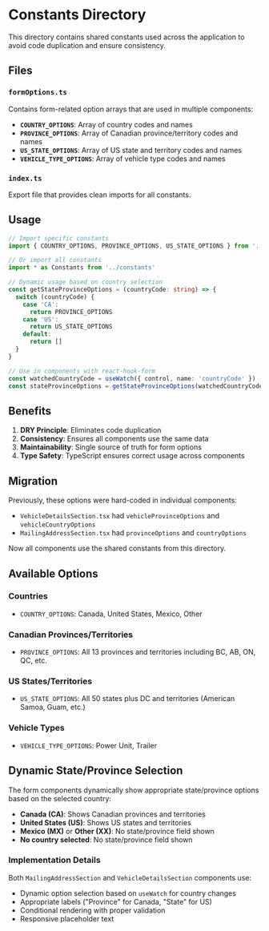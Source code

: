 # Constants Directory

This directory contains shared constants used across the application to avoid code duplication and ensure consistency.

## Files

### `formOptions.ts`
Contains form-related option arrays that are used in multiple components:

- **`COUNTRY_OPTIONS`**: Array of country codes and names
- **`PROVINCE_OPTIONS`**: Array of Canadian province/territory codes and names
- **`US_STATE_OPTIONS`**: Array of US state and territory codes and names
- **`VEHICLE_TYPE_OPTIONS`**: Array of vehicle type codes and names

### `index.ts`
Export file that provides clean imports for all constants.

## Usage

```typescript
// Import specific constants
import { COUNTRY_OPTIONS, PROVINCE_OPTIONS, US_STATE_OPTIONS } from '../constants'

// Or import all constants
import * as Constants from '../constants'

// Dynamic usage based on country selection
const getStateProvinceOptions = (countryCode: string) => {
  switch (countryCode) {
    case 'CA':
      return PROVINCE_OPTIONS
    case 'US':
      return US_STATE_OPTIONS
    default:
      return []
  }
}

// Use in components with react-hook-form
const watchedCountryCode = useWatch({ control, name: 'countryCode' })
const stateProvinceOptions = getStateProvinceOptions(watchedCountryCode)
```

## Benefits

1. **DRY Principle**: Eliminates code duplication
2. **Consistency**: Ensures all components use the same data
3. **Maintainability**: Single source of truth for form options
4. **Type Safety**: TypeScript ensures correct usage across components

## Migration

Previously, these options were hard-coded in individual components:
- `VehicleDetailsSection.tsx` had `vehicleProvinceOptions` and `vehicleCountryOptions`
- `MailingAddressSection.tsx` had `provinceOptions` and `countryOptions`

Now all components use the shared constants from this directory.

## Available Options

### Countries
- `COUNTRY_OPTIONS`: Canada, United States, Mexico, Other

### Canadian Provinces/Territories
- `PROVINCE_OPTIONS`: All 13 provinces and territories including BC, AB, ON, QC, etc.

### US States/Territories
- `US_STATE_OPTIONS`: All 50 states plus DC and territories (American Samoa, Guam, etc.)

### Vehicle Types
- `VEHICLE_TYPE_OPTIONS`: Power Unit, Trailer

## Dynamic State/Province Selection

The form components dynamically show appropriate state/province options based on the selected country:

- **Canada (CA)**: Shows Canadian provinces and territories
- **United States (US)**: Shows US states and territories  
- **Mexico (MX)** or **Other (XX)**: No state/province field shown
- **No country selected**: No state/province field shown

### Implementation Details

Both `MailingAddressSection` and `VehicleDetailsSection` components use:
- Dynamic option selection based on `useWatch` for country changes
- Appropriate labels ("Province" for Canada, "State" for US)
- Conditional rendering with proper validation
- Responsive placeholder text
